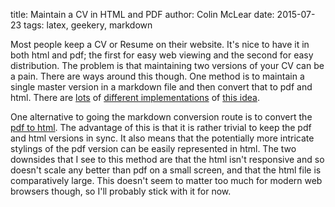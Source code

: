 title: Maintain a CV in HTML and PDF
author: Colin McLear
date: 2015-07-23
tags: latex, geekery, markdown

Most people keep a CV or Resume on their website. It's nice to have it in
both html and pdf; the first for easy web viewing and the second for easy
distribution. The problem is that maintaining two versions of your CV can be a
pain. There are ways around this though. One method is to maintain a single
master version in a markdown file and then convert that to pdf and html. There
are [lots](http://mszep.github.io/pandoc_resume/) of [different
implementations](https://github.com/there4/markdown-resume) of [this
idea](http://barraq.github.io/pandoc-moderncv/).  

One alternative to going the markdown conversion route is to convert the [pdf
to html](http://coolwanglu.github.io/pdf2htmlEX/). The advantage of this is
that it is rather trivial to keep the pdf and html versions in sync. It also
means that the potentially more intricate stylings of the pdf version can be
easily represented in html. The two downsides that I see to this method are that
the html isn't responsive and so doesn't scale any better than pdf on a small
screen, and that the html file is comparatively large. This doesn't seem to
matter too much for modern web browsers though, so I'll probably stick with it
for now. 


